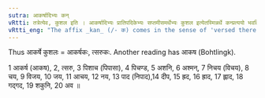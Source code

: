 ```yaml
---
sutra: आकर्षादिभ्यः कन्
vRtti: तत्रेत्येव, कुशल इति । आकर्षादिभ्यः प्रातिपदिकेभ्यः सप्तमीसमर्थेभ्यः कुशल इत्येतस्मिन्नर्थे कन्प्रत्ययो भवति ॥
vRtti_eng: "The affix _kan_ (/- क) comes in the sense of 'versed therein, skilled therein', after the nominal stems _akarsha_ &c, being in the seventh case in construction."
---
```

Thus आकर्षे कुशलः = आकर्षकः, त्सरुकः. Another reading has आकष (Bohtlingk).

1 आकर्ष (आकष), 2, त्सरु, 3 पिशाच (पिपासा), 4 पिचण्ड, 5 अशनि, 6 अश्मन्, 7 निचय (विचय), 8 चय, 9 विजय, 10 जय, 11 आचय, 12 नय, 13 पाद (निपाद),14 दीप, 15 ह्रद, 16 ह्राद, 17 ह्लाद, 18 गद्गद, 19 शकुनि, 20 अव ॥
